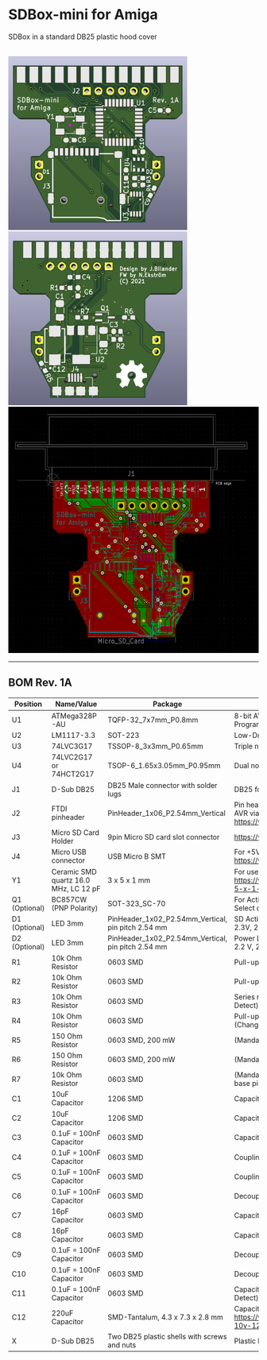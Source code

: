 # SDBox-mini for Amiga
SDBox in a standard DB25 plastic hood cover

<br />
<a href="images/SDBox-mini_pic1.png">
<img src="images/SDBox-mini_pic1.png" width="360" height="350">
</a>
<a href="images/SDBox-mini_pic2.png">
<img src="images/SDBox-mini_pic2.png" width="360" height="350">
</a>
<a href="images/SDBox-mini_pic3.png">
<img src="images/SDBox-mini_pic3.png" width="544" height="496">
</a>

***

BOM Rev. 1A
---------
Position  | Name/Value   | Package | Notes
-|-|-|-|
U1 | ATMega328P-AU | TQFP-32_7x7mm_P0.8mm | 8-bit AVR Microcontroller with 32K Bytes In-System Programmable Flash
U2 | LM1117-3.3 | SOT-223 | Low-Dropout Linear Regulator 3.3 Volt
U3 | 74LVC3G17 | TSSOP-8_3x3mm_P0.65mm | Triple non-inverting Schmitt trigger with 5V tolerant input
U4 | 74LVC2G17 or 74HCT2G17 | TSOP-6_1.65x3.05mm_P0.95mm | Dual non-inverting Schmitt trigger
J1 | D-Sub DB25 | DB25 Male connector with solder lugs | DB25 for Amiga parallel port
J2 | FTDI pinheader | PinHeader_1x06_P2.54mm_Vertical | Pin header _(DTR,TXO,RXI,VCC,GND,GND)_ for programming AVR via FTDI USB https://www.aliexpress.com/item/1005001680261289.html
J3 | Micro SD Card Holder | 9pin Micro SD card slot connector | https://www.aliexpress.com/item/32802051702.html
J4 | Micro USB connector | USB Micro B SMT | For +5V Power only <br />https://www.aliexpress.com/item/32991869539.html
Y1 | Ceramic SMD quartz 16.0 MHz, LC 12 pF | 3 x 5 x 1 mm | For use with XTAL1, XTAL2 on AVR, https://www.reichelt.com/se/en/ceramic-smd-quartz-3-x-5-x-1-mm-16-0-mhz-16-000000-mj-p85005.html
Q1 (Optional) | BC857CW <br />(PNP Polarity)| SOT-323_SC-70 | For Activity LED indicator, lights up LED D1 when CS (Chip Select on SD-Card) goes low
D1 (Optional) | LED 3mm | PinHeader_1x02_P2.54mm_Vertical, pin pitch 2.54 mm | SD Activity LED indicator, Diffused Orange / Amber, 1.8V-2.3V, 20-30 mA, 605-610nm
D2 (Optional) | LED 3mm | PinHeader_1x02_P2.54mm_Vertical, pin pitch 2.54 mm | Power LED indicator, Green Diffused T-1, 25 mcd, 565 nm, 2.2 V, 25 mA
R1 | 10k Ohm Resistor | 0603 SMD | Pull-up (VCC) resistor for RESET-line
R2 | 10k Ohm Resistor | 0603 SMD | Pull-up (3V3) resistor for MISO_3V3-line
R3 | 10k Ohm Resistor | 0603 SMD | Series resistor in (RC) debounce circuit for CD-line (Change Detect)
R4 | 10k Ohm Resistor | 0603 SMD | Pull-up (VCC) resistor in (RC) debounce circuit for CD-line (Change Detect)
R5 | 150 Ohm Resistor | 0603 SMD, 200 mW | (Mandatory if D2 populated) Series resistor for D2 LED
R6 | 150 Ohm Resistor | 0603 SMD, 200 mW | (Mandatory if D1 populated) Series resistor for D1 LED
R7 | 10k Ohm Resistor | 0603 SMD | (Mandatory if D1 populated) Series resistor for Q1 transistor base pin (SS-line), D1 LED
C1 | 10uF Capacitor | 1206 SMD | Capacitor (VCC) for Voltage regulator U2
C2 | 10uF Capacitor | 1206 SMD | Capacitor (3V3) for Voltage regulator U2
C3 | 0.1uF = 100nF Capacitor | 0603 SMD | Capacitor (3V3) for Voltage regulator U2
C4 | 0.1uF = 100nF Capacitor | 0603 SMD | Coupling capacitor for DTR-line to RESET-line
C5 | 0.1uF = 100nF Capacitor | 0603 SMD | Coupling capacitor for AREF
C6 | 0.1uF = 100nF Capacitor | 0603 SMD | Decoupling capacitor for U1
C7 | 16pF Capacitor | 0603 SMD | Capacitor for XTAL1 (Y1)
C8 | 16pF Capacitor | 0603 SMD | Capacitor for XTAL2 (Y1)
C9 | 0.1uF = 100nF Capacitor | 0603 SMD | Decoupling capacitor for U3
C10 | 0.1uF = 100nF Capacitor | 0603 SMD | Decoupling capacitor for U4
C11 | 0.1uF = 100nF Capacitor | 0603 SMD | Capacitor in (RC) debounce circuit for CD-line (Change Detect)
C12 | 220uF Capacitor | SMD-Tantalum, 4.3 x 7.3 x 2.8 mm | Capacitor for VIN +5V Power via USB, https://www.reichelt.com/se/en/smd-tantalum-220-f-10v-125-c-t491d-220u-10-p206492.html
X | D-Sub DB25 | Two DB25 plastic shells with screws and nuts | Plastic hood cover x 2
